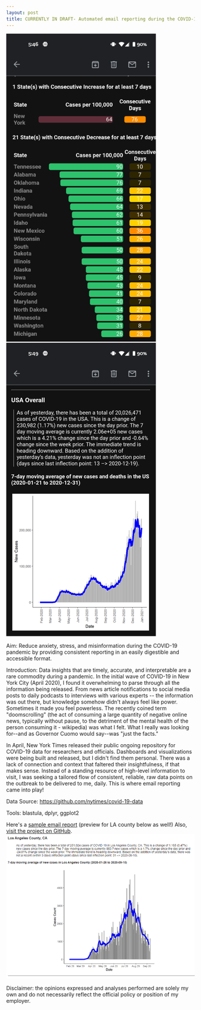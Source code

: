 ```yaml
---
layout: post
title: CURRENTLY IN DRAFT- Automated email reporting during the COVID-19 Pandemic (August 2020 - Present)  
---  
```

![image2](/images/portfolio3.png)  ![image](/images/portfolio4.png)  

Aim: Reduce anxiety, stress, and misinformation during the COVID-19 pandemic by providing consistent reporting in an easily digestible and accessible format.        

Introduction:
Data insights that are timely, accurate, and interpretable are a rare commodity during a pandemic. In the initial wave of COVID-19 in New York City (April 2020), I found it overwhelming to parse through all the information being released. From news article notifications to social media posts to daily podcasts to interviews with various experts -- the information was out there, but knowledge somehow didn't always feel like power. Sometimes it made you feel powerless. The recently coined term "doomscrolling" (the act of consuming a large quantity of negative online news, typically without pause, to the detriment of the mental health of the person consuming it - wikipedia) was what I felt. What I really was looking for--and as Governor Cuomo would say--was "just the facts." 

In April, New York Times released their public ongoing repository for COVID-19 data for researchers and officials. Dashboards and visualizations were being built and released, but I didn't find them personal. There was a lack of connection and context that faltered their insightfulness, if that makes sense. Instead of a standing resource of high-level information to visit, I was seeking a tailored flow of consistent, reliable, raw data points on the outbreak to be delivered to me, daily. This is where email reporting came into play!


Data Source: https://github.com/nytimes/covid-19-data

Tools: blastula, dplyr, ggplot2

Here's a [sample email report](https://jensennhu.github.io/covid19_email_report) (preview for LA county below as well!)
Also, [visit the project on GitHub](https://github.com/jensennhu/covid19_email_report).  
![covid_email](/images/covid_email.PNG)  

Disclaimer: the opinions expressed and analyses performed are solely my own and do not necessarily reflect the official policy or position of my employer.
